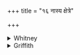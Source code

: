+++
title = "१६ नास्य क्षेत्रे"

+++

<details><summary>Whitney</summary>

### Translation
16. Not in his field \[is\] a lotus-pond, the bulb (? *bísa*) of the  
bulb-bearing lotus is not produced (*jan*), in whose etc. etc.

### Notes
Compare iv. 34. 5, and note; *āṇḍī́ka* and *bísa* are perhaps rather to  
be rendered independently.
</details>

<details><summary>Griffith</summary>

No lily grows with oval bulbs, no lotus-pool is in his field, In whose dominion is detained, through senseless love, a Brahman's dame.
</details>
